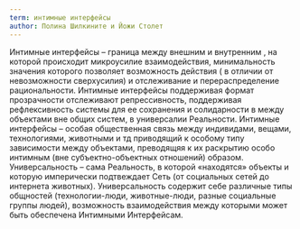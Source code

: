 ```yaml
---
term: интимные интерфейсы
author: Полина Шилкините и Йожи Столет
---
```

Интимные интерфейсы – граница между внешним и внутренним , на которой происходит микроусилие взаимодействия, минимальность значения которого позволяет возможность действия ( в отличии от невозможности сверхусилия) и отслеживание и перераспределение рациональности. Интимные интерфейсы поддерживая формат прозрачности отслеживают репрессивность, поддерживая рефлексивность системы для ее сохранения и солидарности в между объектами вне общих систем, в универсалии Реальности. Интимные интерфейсы – особая общественная связь между индивидами, вещами, технологиями, животными и тд приводящий к особому типу зависимости между объектами, преводящяя к их раскрытию особо интимным (вне субъектно-объектных отношений) образом. Универсальность – сама Реальность, в которой «находятся» объекты и которую имперически подтвеждает Сеть (от социальных сетей до интернета животных). Универсальность содержит себе различные типы общностей (технологии-люди, животные-люди, разные социальные группы людей), возможность взаимодействия между которыми может быть обеспечена Интимными Интерфейсам.